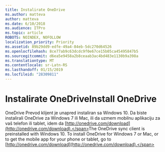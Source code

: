 ```yaml
---
title: Instalirate OneDrive
ms.author: matteva
author: matteva
ms.date: 6/10/2018
ms.audience: ITPro
ms.topic: article
ROBOTS: NOINDEX, NOFOLLOW
localization_priority: Priority
ms.assetid: 89b29dd9-edfe-49a4-84eb-5dc270d64526
ms.openlocfilehash: 8ce77ab9c63dcdc9f0e67ce15b05ca45495847b5
ms.sourcegitcommit: d6ea5e9458a2b8ceaab3ac4bd483e1130b9a398a
ms.translationtype: MT
ms.contentlocale: sr-Latn-RS
ms.lasthandoff: 01/15/2019
ms.locfileid: "28309811"
---
```

# <a name="install-onedrive"></a><span data-ttu-id="90160-102">Instalirate OneDrive</span><span class="sxs-lookup"><span data-stu-id="90160-102">Install OneDrive</span></span>

<span data-ttu-id="90160-p101">OneDrive Prevod klijent je unapred instaliran sa Windows 10. Da biste instalirali OneDrive za Windows 7 ili Mac, ili da uzmem mobilnu aplikaciju za vaš telefon ili tablet, idem da [http://onedrive.com/download](http://onedrive.com/download).</span><span class="sxs-lookup"><span data-stu-id="90160-p101">The OneDrive sync client is preinstalled with Windows 10. To install OneDrive for Windows 7 or Mac, or to get the mobile app for your phone or tablet, go to [http://onedrive.com/download](http://onedrive.com/download).</span></span>
  

